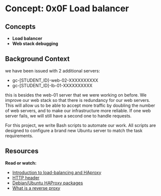 # Concept: 0x0F Load balancer

## Concepts

- **Load balancer**
- **Web stack debugging**


## Background Context

we have been issued with 2 additional servers:

- gc-[STUDENT_ID]-web-02-XXXXXXXXXX
- gc-[STUDENT_ID]-lb-01-XXXXXXXXXX

this is besides the web-01 server that we were working on before.
We improve our web stack so that there is redundancy for our web servers. This will allow us to be able to accept more traffic by doubling the number of web servers, and to make our infrastructure more reliable. If one web server fails, we will still have a second one to handle requests.

For this project, we write Bash scripts to automate our work.
All scripts are designed to configure a brand new Ubuntu server to match the task requirements.

## Resources

**Read or watch:**

- [Introduction to load-balancing and HAproxy](https://www.digitalocean.com/community/tutorials/an-introduction-to-haproxy-and-load-balancing-concepts)
- [HTTP header](https://www.techopedia.com/definition/27178/http-header)
- [Debian/Ubuntu HAProxy packages](https://haproxy.debian.net/#distribution=Ubuntu&release=xenial&version=2.0)
- [What is a reverse proxy](https://www.cloudflare.com/learning/cdn/glossary/reverse-proxy/#:~:text=A%20reverse%20proxy%20is%20a,security%2C%20performance%2C%20and%20reliability.)
